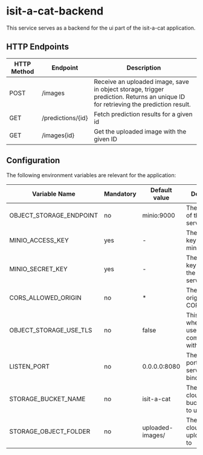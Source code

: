 # isit-a-cat-backend

This service serves as a backend for the ui part of the isit-a-cat application.


## HTTP Endpoints

| HTTP Method | Endpoint          | Description                                                                                                                        |
|-------------|-------------------|------------------------------------------------------------------------------------------------------------------------------------|
| POST        | /images           | Receive an uploaded image, save in object storage, trigger prediction.  Returns an unique ID for retrieving the prediction result. |
| GET         | /predictions/{id} | Fetch prediction results for a given id                                                                                            |
| GET         | /images{id}       | Get the uploaded image with the given ID                                                                                           |

## Configuration

The following environment variables are relevant for the application:

| Variable Name           | Mandatory | Default value    | Description                                                        |
|-------------------------|-----------|------------------|--------------------------------------------------------------------|
| OBJECT_STORAGE_ENDPOINT | no        | minio:9000       | The endpoint of the min.io server                                  |
| MINIO_ACCESS_KEY        | yes       | -                | The access key for the min.io server                               |
| MINIO_SECRET_KEY        | yes       | -                | The access key secret for the min.io server                        |
| CORS_ALLOWED_ORIGIN     | no        | *                | The allowed origin(s) for CORS                                     |
| OBJECT_STORAGE_USE_TLS  | no        | false            | This toggles whether TLS is used for communication with min.io     |
| LISTEN_PORT             | no        | 0.0.0.0:8080     | The host and port the service should bind to                       |
| STORAGE_BUCKET_NAME     | no        | isit-a-cat       | The google cloud storage bucket name to use                        |
| STORAGE_OBJECT_FOLDER   | no        | uploaded-images/ | The google cloud folder to upload images to                        |